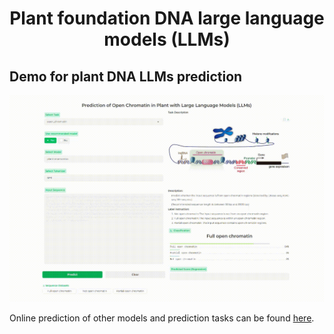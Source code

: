 <h1>
  <p align="center">
  Plant foundation DNA large language models (LLMs)
  </p>
</h1>

## Demo for plant DNA LLMs prediction

![demo](resources/plantllm.gif)

Online prediction of other models and prediction tasks can be found [here](https://finetune.plantllm.org/).
